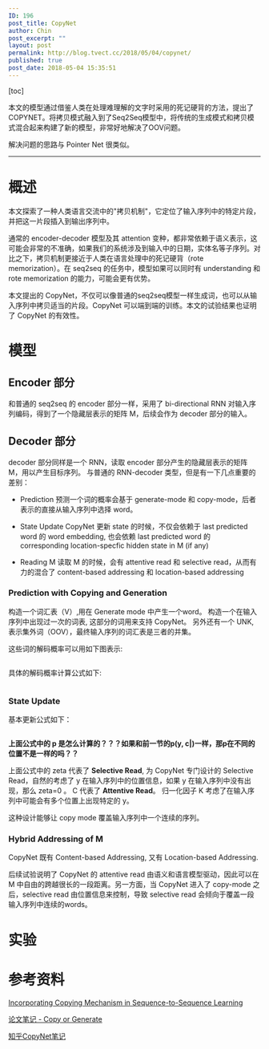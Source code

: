 ```yaml
---
ID: 196
post_title: CopyNet
author: Chin
post_excerpt: ""
layout: post
permalink: http://blog.tvect.cc/2018/05/04/copynet/
published: true
post_date: 2018-05-04 15:35:51
---
```

[toc]

本文的模型通过借鉴人类在处理难理解的文字时采用的死记硬背的方法，提出了COPYNET。将拷贝模式融入到了Seq2Seq模型中，将传统的生成模式和拷贝模式混合起来构建了新的模型，非常好地解决了OOV问题。

解决问题的思路与 Pointer Net 很类似。

<!--more-->

<hr />

<h1>概述</h1>

本文探索了一种人类语言交流中的"拷贝机制"，它定位了输入序列中的特定片段，并把这一片段插入到输出序列中。

通常的 encoder-decoder 模型及其 attention 变种，都非常依赖于语义表示，这可能会非常的不准确，如果我们的系统涉及到输入中的日期，实体名等子序列。对比之下，拷贝机制更接近于人类在语言处理中的死记硬背（rote memorization）。在 seq2seq 的任务中，模型如果可以同时有 understanding 和 rote memorization 的能力，可能会更有优势。

本文提出的 CopyNet，不仅可以像普通的seq2seq模型一样生成词，也可以从输入序列中拷贝适当的片段。CopyNet 可以端到端的训练。本文的试验结果也证明了 CopyNet 的有效性。

<h1>模型</h1>

<h2>Encoder 部分</h2>

和普通的 seq2seq 的 encoder 部分一样，采用了 bi-directional RNN 对输入序列编码，得到了一个隐藏层表示的矩阵 M，后续会作为 decoder 部分的输入。

<h2>Decoder 部分</h2>

decoder 部分同样是一个 RNN，读取 encoder 部分产生的隐藏层表示的矩阵 M，用以产生目标序列。
与普通的 RNN-decoder 类型，但是有一下几点重要的差别：

<ul>
<li>Prediction
预测一个词的概率会基于 generate-mode 和 copy-mode，后者表示的直接从输入序列中选择 word。</p></li>
<li><p>State Update
CopyNet 更新 state 的时候，不仅会依赖于 last predicted word 的 word embedding, 也会依赖 last predicted word 的 corresponding location-specfic hidden state in M (if any)</p></li>
<li><p>Reading M
读取 M 的时候，会有 attentive read 和 selective read，从而有力的混合了 content-based addressing 和 location-based addressing</p></li>
</ul>

<h3>Prediction with Copying and Generation</h3>

<p>构造一个词汇表（V）,用在 Generate mode 中产生一个word。
构造一个在输入序列中出现过一次的词表, 这部分的词用来支持 CopyNet。
另外还有一个 UNK, 表示集外词（OOV），最终输入序列的词汇表是三者的并集。

这些词的解码概率可以用如下图表示:

<img src="http://blog.tvect.cc/wp-content/uploads/2018/05/CopyNet-Prob.png" alt="" />

具体的解码概率计算公式如下:

<img src="http://blog.tvect.cc/wp-content/uploads/2018/05/CopyNet-Prob2.png" alt="" />

<h3>State Update</h3>

基本更新公式如下：

<img src="http://blog.tvect.cc/wp-content/uploads/2018/05/CopyNet-stateupdate.png" alt="" />

<strong>上面公式中的 p 是怎么计算的？？？如果和前一节的p(y, c|)一样，那p在不同的位置不是一样的吗？？</strong>

上面公式中的 zeta 代表了 <strong>Selective Read</strong>, 为 CopyNet 专门设计的 Selective Read，自然的考虑了 y 在输入序列中的位置信息，如果 y 在输入序列中没有出现，那么 zeta=0 。
C 代表了 <strong>Attentive Read</strong>。
归一化因子 K 考虑了在输入序列中可能会有多个位置上出现特定的 y。

这种设计能够让 copy mode 覆盖输入序列中一个连续的序列。

<h3>Hybrid Addressing of M</h3>

CopyNet 既有 Content-based Addressing, 又有 Location-based Addressing.

后续试验说明了 CopyNet 的 attentive read 由语义和语言模型驱动，因此可以在 M 中自由的跨越很长的一段距离。另一方面，当 CopyNet 进入了 copy-mode 之后，selective read 由位置信息来控制，导致 selective read 会倾向于覆盖一段输入序列中连续的words。

<h1>实验</h1>

<h1>参考资料</h1>

<a href="https://arxiv.org/abs/1603.06393" title="Incorporating Copying Mechanism in Sequence-to-Sequence Learning">Incorporating Copying Mechanism in Sequence-to-Sequence Learning</a>

<a href="https://zhuanlan.zhihu.com/p/30810609" title="论文笔记 - Copy or Generate">论文笔记 - Copy or Generate</a>

<a href="https://zhuanlan.zhihu.com/p/21421396" title="知乎CopyNet笔记">知乎CopyNet笔记</a>